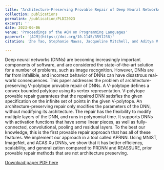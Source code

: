 ```yaml
---
title: "Architecture-Preserving Provable Repair of Deep Neural Networks"
collection: publications
permalink: /publication/PLDI2023
excerpt: ''
date: 2023-06-06
venue: 'Proceedings of the ACM on Programming Languages'
paperurl: '[ACM](https://doi.org/10.1145/3591238)'
citation: 'Zhe Tao, Stephanie Nawas, Jacqueline Mitchell, and Aditya V. Thakur. 2023. Architecture-Preserving Provable Repair of Deep Neural Networks. <i>Proc. ACM Program. Lang.</i> 7, PLDI, Article 124 (June 2023), 25 pages. https://doi.org/10.1145/3591238'

---
```

Deep neural networks (DNNs) are becoming increasingly important components of software, and are considered the state-of-the-art solution for a number of problems, such as image recognition. However, DNNs are far from infallible, and incorrect behavior of DNNs can have disastrous real-world consequences. This paper addresses the problem of architecture-preserving V-polytope provable repair of DNNs. A V-polytope defines a convex bounded polytope using its vertex representation. V-polytope provable repair guarantees that the repaired DNN satisfies the given specification on the infinite set of points in the given V-polytope. An architecture-preserving repair only modifies the parameters of the DNN, without modifying its architecture. The repair has the flexibility to modify multiple layers of the DNN, and runs in polynomial time. It supports DNNs with activation functions that have some linear pieces, as well as fully-connected, convolutional, pooling and residual layers. To the best our knowledge, this is the first provable repair approach that has all of these features. We implement our approach in a tool called APRNN. Using MNIST, ImageNet, and ACAS Xu DNNs, we show that it has better efficiency, scalability, and generalization compared to PRDNN and REASSURE, prior provable repair methods that are not architecture preserving.

[Download paper PDF here](http://academicpages.github.io/files/PLDI2023.pdf)
